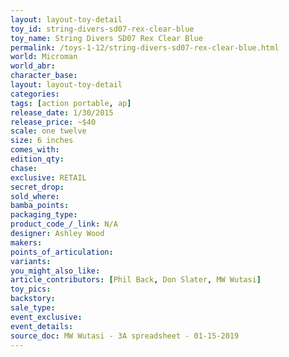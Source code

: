 ```yaml
---
layout: layout-toy-detail 
toy_id: string-divers-sd07-rex-clear-blue
toy_name: String Divers SD07 Rex Clear Blue
permalink: /toys-1-12/string-divers-sd07-rex-clear-blue.html
world: Microman
world_abr: 
character_base: 
layout: layout-toy-detail
categories: 
tags: [action portable, ap] 
release_date: 1/30/2015
release_price: ~$40
scale: one twelve
size: 6 inches
comes_with: 
edition_qty: 
chase: 
exclusive: RETAIL
secret_drop: 
sold_where: 
bamba_points: 
packaging_type: 
product_code_/_link: N/A
designer: Ashley Wood
makers: 
points_of_articulation: 
variants: 
you_might_also_like: 
article_contributors: [Phil Back, Don Slater, MW Wutasi]
toy_pics: 
backstory: 
sale_type: 
event_exclusive: 
event_details: 
source_doc: MW Wutasi - 3A spreadsheet - 01-15-2019
---
```


